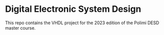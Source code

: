 # Digital Electronic System Design

This repo contains the VHDL project for the 2023 edition of the Polimi DESD master course.